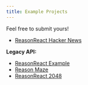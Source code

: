 ```yaml
---
title: Example Projects
---
```


Feel free to submit yours!

- [ReasonReact Hacker News](https://github.com/reasonml-community/reason-react-hacker-news)

**Legacy API:**
- [ReasonReact Example](https://github.com/reasonml-community/reason-react-example)
- [Reason Maze](https://github.com/reasonml-community/reason-maze)
- [ReasonReact 2048](https://github.com/LIU9293/reason-react-2048)
